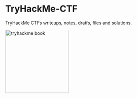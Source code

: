# TryHackMe-CTF
TryHackMe CTFs writeups, notes, dratfs, files and solutions.

<img src="https://tryhackme.com/img/illustrations/tryhackme_book_square.png" alt="tryhackme book" width="200"/>
